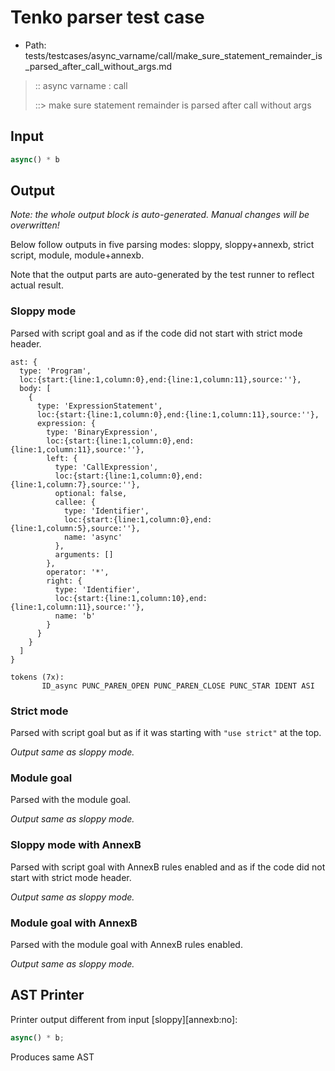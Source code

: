 # Tenko parser test case

- Path: tests/testcases/async_varname/call/make_sure_statement_remainder_is_parsed_after_call_without_args.md

> :: async varname : call
>
> ::> make sure statement remainder is parsed after call without args

## Input

`````js
async() * b
`````

## Output

_Note: the whole output block is auto-generated. Manual changes will be overwritten!_

Below follow outputs in five parsing modes: sloppy, sloppy+annexb, strict script, module, module+annexb.

Note that the output parts are auto-generated by the test runner to reflect actual result.

### Sloppy mode

Parsed with script goal and as if the code did not start with strict mode header.

`````
ast: {
  type: 'Program',
  loc:{start:{line:1,column:0},end:{line:1,column:11},source:''},
  body: [
    {
      type: 'ExpressionStatement',
      loc:{start:{line:1,column:0},end:{line:1,column:11},source:''},
      expression: {
        type: 'BinaryExpression',
        loc:{start:{line:1,column:0},end:{line:1,column:11},source:''},
        left: {
          type: 'CallExpression',
          loc:{start:{line:1,column:0},end:{line:1,column:7},source:''},
          optional: false,
          callee: {
            type: 'Identifier',
            loc:{start:{line:1,column:0},end:{line:1,column:5},source:''},
            name: 'async'
          },
          arguments: []
        },
        operator: '*',
        right: {
          type: 'Identifier',
          loc:{start:{line:1,column:10},end:{line:1,column:11},source:''},
          name: 'b'
        }
      }
    }
  ]
}

tokens (7x):
       ID_async PUNC_PAREN_OPEN PUNC_PAREN_CLOSE PUNC_STAR IDENT ASI
`````

### Strict mode

Parsed with script goal but as if it was starting with `"use strict"` at the top.

_Output same as sloppy mode._

### Module goal

Parsed with the module goal.

_Output same as sloppy mode._

### Sloppy mode with AnnexB

Parsed with script goal with AnnexB rules enabled and as if the code did not start with strict mode header.

_Output same as sloppy mode._

### Module goal with AnnexB

Parsed with the module goal with AnnexB rules enabled.

_Output same as sloppy mode._

## AST Printer

Printer output different from input [sloppy][annexb:no]:

````js
async() * b;
````

Produces same AST
